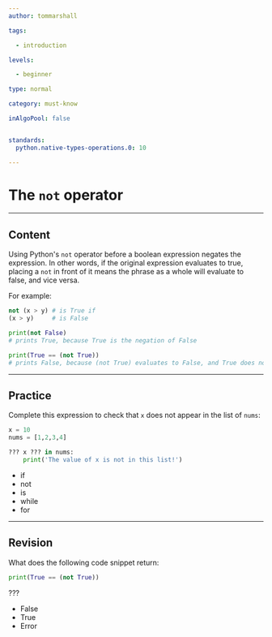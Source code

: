 ```yaml
---
author: tommarshall

tags:

  - introduction

levels:

  - beginner

type: normal

category: must-know

inAlgoPool: false


standards:
  python.native-types-operations.0: 10

---
```


# The `not` operator

---
## Content

Using Python's `not` operator before a boolean expression negates the expression. In other words, if the original expression evaluates to true, placing a `not` in front of it means the phrase as a whole will evaluate to false, and vice versa. 

For example:

```python
not (x > y) # is True if
(x > y)     # is False
```

```python
print(not False)
# prints True, because True is the negation of False

print(True == (not True))
# prints False, because (not True) evaluates to False, and True does not equal False
```

--- 
## Practice

Complete this expression to check that `x` does not appear in the list of `nums`:

```python
x = 10
nums = [1,2,3,4]

??? x ??? in nums:
    print('The value of x is not in this list!')
```

* if
* not
* is
* while
* for

---
## Revision

What does the following code snippet return:

```python
print(True == (not True))
```
???


* False
* True
* Error
